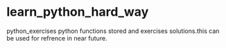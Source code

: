 # learn_python_hard_way
python_exercises
python functions stored and exercises solutions.this can be used for refrence in near future.
